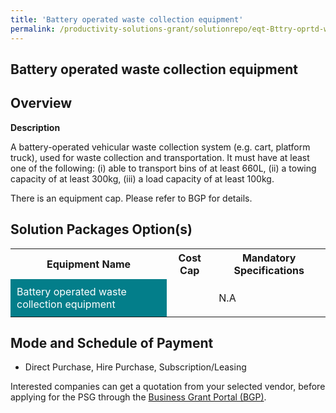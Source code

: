 ```yaml
---
title: 'Battery operated waste collection equipment'
permalink: /productivity-solutions-grant/solutionrepo/eqt-Bttry-oprtd-wst-collcton-qt-Envronmntl-Srvcs
---
```


## Battery operated waste collection equipment

## Overview

**Description**

A battery-operated vehicular waste collection system (e.g. cart, platform truck), used for waste collection and transportation. It must have at least one of the following: 
(i) able to transport bins of at least 660L, 
(ii) a towing capacity of at least 300kg, 
(iii) a load capacity of at least 100kg.

There is an equipment cap. Please refer to BGP for details.

## Solution Packages Option(s)

<table>
<tr>
<th><b>Equipment Name</b></th>
<th><b>Cost Cap</b></th>
<th><b>Mandatory Specifications</b></th>
</tr>
<tr>
<td style='padding: 10px; background-color: #037E8A; color: #FFFFFF;'>Battery operated waste collection equipment</td>
<td style='padding: 10px;'></td>
<td style='padding: 10px;'>N.A</td>
</tr>
</table>

## Mode and Schedule of Payment

 - Direct Purchase, Hire Purchase, Subscription/Leasing

Interested companies can get a quotation from your selected vendor, before applying for the PSG through the <a href='https://www.businessgrants.gov.sg/' target='_blank' rel='noopener'>Business Grant Portal (BGP)</a>.

<script src="/jquery/resize-tables.js"></script>
